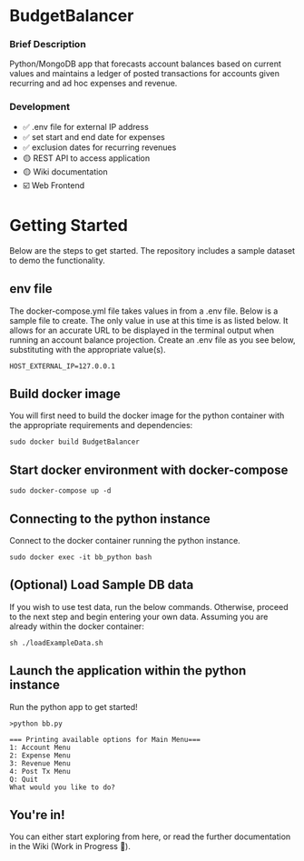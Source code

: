 # BudgetBalancer

### Brief Description

Python/MongoDB app that forecasts account balances based on current values and maintains a ledger of posted transactions for accounts given recurring and ad hoc expenses and revenue.

### Development

- ✅ .env file for external IP address
- ✅ set start and end date for expenses
- ✅ exclusion dates for recurring revenues
- 🟡 REST API to access application
- 🟡 Wiki documentation
- ☑️ Web Frontend

# Getting Started

Below are the steps to get started. The repository includes a sample dataset to demo the functionality.

## env file

The docker-compose.yml file takes values in from a .env file. Below is a sample file to create. The only value in use at this time is as listed below. It allows for an accurate URL to be displayed in the terminal output when running an account balance projection. Create an .env file as you see below, substituting with the appropriate value(s).

```
HOST_EXTERNAL_IP=127.0.0.1
```

## Build docker image

You will first need to build the docker image for the python container with the appropriate requirements and dependencies:

```
sudo docker build BudgetBalancer
```

## Start docker environment with docker-compose

```
sudo docker-compose up -d
```

## Connecting to the python instance

Connect to the docker container running the python instance.

```
sudo docker exec -it bb_python bash
```

## (Optional) Load Sample DB data
If you wish to use test data, run the below commands. Otherwise, proceed to the next step and begin entering your own data. Assuming you are already within the docker container:

```
sh ./loadExampleData.sh
```

## Launch the application within the python instance
Run the python app to get started!

```
>python bb.py

=== Printing available options for Main Menu===
1: Account Menu
2: Expense Menu
3: Revenue Menu
4: Post Tx Menu
Q: Quit
What would you like to do? 
```

## You're in!
You can either start exploring from here, or read the further documentation in the Wiki (Work in Progress 🚧).
